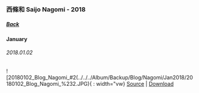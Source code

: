 ### 西條和 Saijo Nagomi - 2018
##### [Back](SaijoNagomi.md)

#### January

###### 2018.01.02
![20180102_Blog_Nagomi_#2(../../../Album/Backup/Blog/Nagomi/Jan2018/20180102_Blog_Nagomi_%232.JPG){ : width="vw}
[Source](http://blog.nanabunnonijyuuni.com/s/n227/diary/detail/147?ima=1128&cd=blog) | [Download](https://github.com/LYHPandaKing/227PhotoBackup/raw/master/Album/Backup/Blog/Nagomi/Jan2018/20180102_Blog_Nagomi_%232.JPG)

